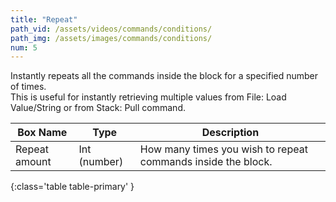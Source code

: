 ```yaml
---
title: "Repeat"
path_vid: /assets/videos/commands/conditions/
path_img: /assets/images/commands/conditions/
num: 5
---
```


Instantly repeats all the commands inside the block for a specified number of times.\
This is useful for instantly retrieving multiple values from File: Load Value/String or from Stack: Pull command.


| Box Name | Type | Description | 
|-------|--------|--------|
|Repeat amount|	Int (number)|	How many times you wish to repeat commands inside the block.
{:class='table table-primary' }










